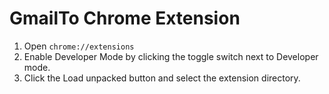 # GmailTo Chrome Extension

1. Open `chrome://extensions`
2. Enable Developer Mode by clicking the toggle switch next to Developer mode.
3. Click the Load unpacked button and select the extension directory.


